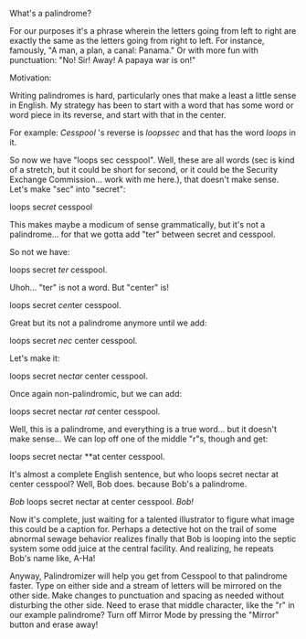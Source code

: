 What's a palindrome?

For our purposes it's a phrase wherein the letters going from left to right are exactly the same as the letters going from right to left. For instance, famously, "A man, a plan, a canal: Panama." Or with more fun with punctuation: "No! Sir! Away! A papaya war is on!" 

Motivation:

Writing palindromes is hard, particularly ones that make a least a little sense in English. My strategy has been to start with a word that has some word or word piece in its reverse, and start with that in the center.

For example: *Cesspool* 's reverse is *loopssec* and that has the word *loops* in it.

So now we have "loops sec cesspool". Well, these are all words (sec is kind of a stretch, but it could be short for second, or it could be the Security Exchange Commission... work with me here.), that doesn't make sense. Let's make "sec" into "secret":

loops sec*ret* cesspool

This makes maybe a modicum of sense grammatically, but it's not a palindrome... for that we gotta add "ter" between secret and cesspool.

So not we have:

loops secret *ter* cesspool.

Uhoh... "ter" is not a word. But "center" is!

loops secret *cen*ter cesspool.

Great but its not a palindrome anymore until we add:

loops secret *nec* center cesspool.

Let's make it:

loops secret nec*tar* center cesspool.

Once again non-palindromic, but we can add:

loops secret nectar *rat* center cesspool.

Well, this is a palindrome, and everything is a true word... but it doesn't make sense... We can lop off one of the middle "r"s, though and get:

loops secret nectar **at center cesspool.

It's almost a complete English sentence, but who loops secret nectar at center cesspool? Well, Bob does. because Bob's a palindrome.

*Bob* loops secret nectar at center cesspool. *Bob!*

Now it's complete, just waiting for a talented illustrator to figure what image this could be a caption for. Perhaps a detective hot on the trail of some abnormal sewage behavior realizes finally that Bob is looping into the septic system some odd juice at the central facility. And realizing, he repeats Bob's name like, A-Ha!

Anyway, Palindromizer will help you get from Cesspool to that palindrome faster. Type on either side and a stream of letters will be mirrored on the other side. Make changes to punctuation and spacing as needed without disturbing the other side. Need to erase that middle character, like the "r" in our example palindrome? Turn off Mirror Mode by pressing the "Mirror" button and erase away!
